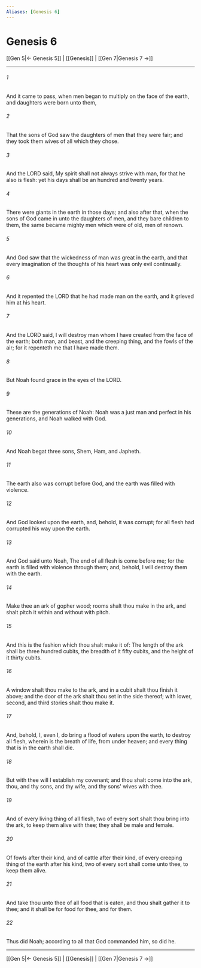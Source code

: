 ```yaml
---
Aliases: [Genesis 6]
---
```

# Genesis 6

[[Gen 5|← Genesis 5]] | [[Genesis]] | [[Gen 7|Genesis 7 →]]
***



###### 1 
And it came to pass, when men began to multiply on the face of the earth, and daughters were born unto them, 

###### 2 
That the sons of God saw the daughters of men that they were fair; and they took them wives of all which they chose. 

###### 3 
And the LORD said, My spirit shall not always strive with man, for that he also is flesh: yet his days shall be an hundred and twenty years. 

###### 4 
There were giants in the earth in those days; and also after that, when the sons of God came in unto the daughters of men, and they bare children to them, the same became mighty men which were of old, men of renown. 

###### 5 
And God saw that the wickedness of man was great in the earth, and that every imagination of the thoughts of his heart was only evil continually. 

###### 6 
And it repented the LORD that he had made man on the earth, and it grieved him at his heart. 

###### 7 
And the LORD said, I will destroy man whom I have created from the face of the earth; both man, and beast, and the creeping thing, and the fowls of the air; for it repenteth me that I have made them. 

###### 8 
But Noah found grace in the eyes of the LORD. 

###### 9 
These are the generations of Noah: Noah was a just man and perfect in his generations, and Noah walked with God. 

###### 10 
And Noah begat three sons, Shem, Ham, and Japheth. 

###### 11 
The earth also was corrupt before God, and the earth was filled with violence. 

###### 12 
And God looked upon the earth, and, behold, it was corrupt; for all flesh had corrupted his way upon the earth. 

###### 13 
And God said unto Noah, The end of all flesh is come before me; for the earth is filled with violence through them; and, behold, I will destroy them with the earth. 

###### 14 
Make thee an ark of gopher wood; rooms shalt thou make in the ark, and shalt pitch it within and without with pitch. 

###### 15 
And this is the fashion which thou shalt make it of: The length of the ark shall be three hundred cubits, the breadth of it fifty cubits, and the height of it thirty cubits. 

###### 16 
A window shalt thou make to the ark, and in a cubit shalt thou finish it above; and the door of the ark shalt thou set in the side thereof; with lower, second, and third stories shalt thou make it. 

###### 17 
And, behold, I, even I, do bring a flood of waters upon the earth, to destroy all flesh, wherein is the breath of life, from under heaven; and every thing that is in the earth shall die. 

###### 18 
But with thee will I establish my covenant; and thou shalt come into the ark, thou, and thy sons, and thy wife, and thy sons' wives with thee. 

###### 19 
And of every living thing of all flesh, two of every sort shalt thou bring into the ark, to keep them alive with thee; they shall be male and female. 

###### 20 
Of fowls after their kind, and of cattle after their kind, of every creeping thing of the earth after his kind, two of every sort shall come unto thee, to keep them alive. 

###### 21 
And take thou unto thee of all food that is eaten, and thou shalt gather it to thee; and it shall be for food for thee, and for them. 

###### 22 
Thus did Noah; according to all that God commanded him, so did he.

***
[[Gen 5|← Genesis 5]] | [[Genesis]] | [[Gen 7|Genesis 7 →]]

